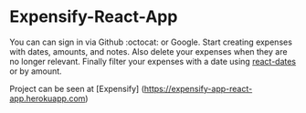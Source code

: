 Expensify-React-App
=================

You can can sign in via Github :octocat: or Google. Start creating expenses with dates, amounts, and notes. Also delete your expenses when they are no longer relevant. Finally filter your expenses with a date using [react-dates](http://airbnb.io/react-dates) or by amount.

Project can be seen at [Expensify] (https://expensify-app-react-app.herokuapp.com)
